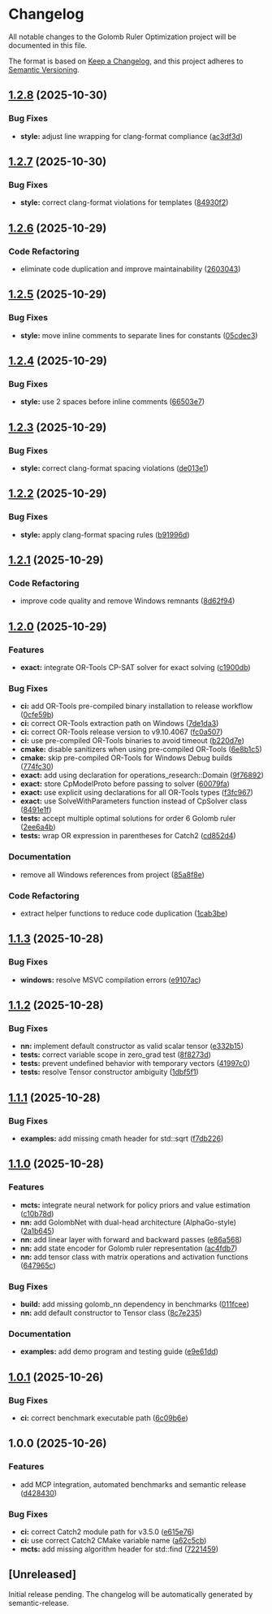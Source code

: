 # Changelog

All notable changes to the Golomb Ruler Optimization project will be documented in this file.

The format is based on [Keep a Changelog](https://keepachangelog.com/en/1.0.0/),
and this project adheres to [Semantic Versioning](https://semver.org/spec/v2.0.0.html).

## [1.2.8](https://github.com/Gotman08/golomb/compare/v1.2.7...v1.2.8) (2025-10-30)


### Bug Fixes

* **style:** adjust line wrapping for clang-format compliance ([ac3df3d](https://github.com/Gotman08/golomb/commit/ac3df3df07f91105a6589c8158f1bd49397b9fa8))

## [1.2.7](https://github.com/Gotman08/golomb/compare/v1.2.6...v1.2.7) (2025-10-30)


### Bug Fixes

* **style:** correct clang-format violations for templates ([84930f2](https://github.com/Gotman08/golomb/commit/84930f275f8550d17a8286a38c85fe31734b8483))

## [1.2.6](https://github.com/Gotman08/golomb/compare/v1.2.5...v1.2.6) (2025-10-29)


### Code Refactoring

* eliminate code duplication and improve maintainability ([2603043](https://github.com/Gotman08/golomb/commit/26030431dd95e123548e2d7a047b3cf938905e7a))

## [1.2.5](https://github.com/Gotman08/golomb/compare/v1.2.4...v1.2.5) (2025-10-29)


### Bug Fixes

* **style:** move inline comments to separate lines for constants ([05cdec3](https://github.com/Gotman08/golomb/commit/05cdec305b7addff8bb40a09f5a1eec66435a9a8))

## [1.2.4](https://github.com/Gotman08/golomb/compare/v1.2.3...v1.2.4) (2025-10-29)


### Bug Fixes

* **style:** use 2 spaces before inline comments ([66503e7](https://github.com/Gotman08/golomb/commit/66503e72f0884592aae846a87a443b803998cb52))

## [1.2.3](https://github.com/Gotman08/golomb/compare/v1.2.2...v1.2.3) (2025-10-29)


### Bug Fixes

* **style:** correct clang-format spacing violations ([de013e1](https://github.com/Gotman08/golomb/commit/de013e18254d1ded57e8ad0303e3c0357cee7482))

## [1.2.2](https://github.com/Gotman08/golomb/compare/v1.2.1...v1.2.2) (2025-10-29)


### Bug Fixes

* **style:** apply clang-format spacing rules ([b91996d](https://github.com/Gotman08/golomb/commit/b91996d56e351f43d8a27fa6420526ffeddb4934))

## [1.2.1](https://github.com/Gotman08/golomb/compare/v1.2.0...v1.2.1) (2025-10-29)


### Code Refactoring

* improve code quality and remove Windows remnants ([8d62f94](https://github.com/Gotman08/golomb/commit/8d62f943523e2d81b4ad29a7b2a6be9865192fc2))

## [1.2.0](https://github.com/Gotman08/golomb/compare/v1.1.3...v1.2.0) (2025-10-29)


### Features

* **exact:** integrate OR-Tools CP-SAT solver for exact solving ([c1900db](https://github.com/Gotman08/golomb/commit/c1900dbcadc65777de94f9b8cf0c0ea5c06065b4))


### Bug Fixes

* **ci:** add OR-Tools pre-compiled binary installation to release workflow ([0cfe59b](https://github.com/Gotman08/golomb/commit/0cfe59b701b69aaf6ab87e9a744d4824b1253e51))
* **ci:** correct OR-Tools extraction path on Windows ([7de1da3](https://github.com/Gotman08/golomb/commit/7de1da3dddf7d1fffda631b4d65b6567732a172b))
* **ci:** correct OR-Tools release version to v9.10.4067 ([fc0a507](https://github.com/Gotman08/golomb/commit/fc0a507c3ae4c12feab3975d59546c2247248a35))
* **ci:** use pre-compiled OR-Tools binaries to avoid timeout ([b220d7e](https://github.com/Gotman08/golomb/commit/b220d7ef002c916f81bd454751134f12b728ab1e))
* **cmake:** disable sanitizers when using pre-compiled OR-Tools ([6e8b1c5](https://github.com/Gotman08/golomb/commit/6e8b1c5af5c8e2891ecde1199580b65e37e76fea))
* **cmake:** skip pre-compiled OR-Tools for Windows Debug builds ([774fc30](https://github.com/Gotman08/golomb/commit/774fc3068bc13e30421d72739abf66e94df7347d))
* **exact:** add using declaration for operations_research::Domain ([9f76892](https://github.com/Gotman08/golomb/commit/9f76892a8641c7f9bd6c976767556d2a1007071b))
* **exact:** store CpModelProto before passing to solver ([60079fa](https://github.com/Gotman08/golomb/commit/60079faee8e0449be14e11e042eb11a1ab09c460))
* **exact:** use explicit using declarations for all OR-Tools types ([f3fc967](https://github.com/Gotman08/golomb/commit/f3fc967731064abfc8226fab68bf7609d3f6bd86))
* **exact:** use SolveWithParameters function instead of CpSolver class ([8491e1f](https://github.com/Gotman08/golomb/commit/8491e1f1983d0dac35d776bd70d8184aa6bfc9a5))
* **tests:** accept multiple optimal solutions for order 6 Golomb ruler ([2ee6a4b](https://github.com/Gotman08/golomb/commit/2ee6a4b2dd4c7e1fc7ecd8fed018ac6a155534c5))
* **tests:** wrap OR expression in parentheses for Catch2 ([cd852d4](https://github.com/Gotman08/golomb/commit/cd852d42797ec9806ac0ecc10c9fe223171bccd8))


### Documentation

* remove all Windows references from project ([85a8f8e](https://github.com/Gotman08/golomb/commit/85a8f8e5125dd44ac378832277789f0d09a52eea))


### Code Refactoring

* extract helper functions to reduce code duplication ([1cab3be](https://github.com/Gotman08/golomb/commit/1cab3be79de8f96cbc355eeb1f3c81eee8d36e75))

## [1.1.3](https://github.com/Gotman08/golomb/compare/v1.1.2...v1.1.3) (2025-10-28)


### Bug Fixes

* **windows:** resolve MSVC compilation errors ([e9107ac](https://github.com/Gotman08/golomb/commit/e9107acde849ea79f1e2185960661003d92e9519))

## [1.1.2](https://github.com/Gotman08/golomb/compare/v1.1.1...v1.1.2) (2025-10-28)


### Bug Fixes

* **nn:** implement default constructor as valid scalar tensor ([e332b15](https://github.com/Gotman08/golomb/commit/e332b1558ed44fa9b0f5bbb6b814f3a29ebbe792))
* **tests:** correct variable scope in zero_grad test ([8f8273d](https://github.com/Gotman08/golomb/commit/8f8273d0fdada2807a7935620f93c09682972b34))
* **tests:** prevent undefined behavior with temporary vectors ([41997c0](https://github.com/Gotman08/golomb/commit/41997c0ac3e31ce3d5676855c5f5efe1a903d1ad))
* **tests:** resolve Tensor constructor ambiguity ([1dbf5f1](https://github.com/Gotman08/golomb/commit/1dbf5f1c220cd0fadf6d52f844bff2cd9d9c7fa8))

## [1.1.1](https://github.com/Gotman08/golomb/compare/v1.1.0...v1.1.1) (2025-10-28)


### Bug Fixes

* **examples:** add missing cmath header for std::sqrt ([f7db226](https://github.com/Gotman08/golomb/commit/f7db22651a6c7d2c90a3b7bf006be82e7eaf4abd))

## [1.1.0](https://github.com/Gotman08/golomb/compare/v1.0.1...v1.1.0) (2025-10-28)


### Features

* **mcts:** integrate neural network for policy priors and value estimation ([c10b78d](https://github.com/Gotman08/golomb/commit/c10b78d3540edd54ecc5e1126cd0b45bbbc2b247))
* **nn:** add GolombNet with dual-head architecture (AlphaGo-style) ([2a1b645](https://github.com/Gotman08/golomb/commit/2a1b645aeac595f5a647480d2d14d6fe864223eb))
* **nn:** add linear layer with forward and backward passes ([e86a568](https://github.com/Gotman08/golomb/commit/e86a56861380deec970efc09c0da15b39d00aa97))
* **nn:** add state encoder for Golomb ruler representation ([ac4fdb7](https://github.com/Gotman08/golomb/commit/ac4fdb7268e33505c34b6eed99f59a6d225dc4c1))
* **nn:** add tensor class with matrix operations and activation functions ([647965c](https://github.com/Gotman08/golomb/commit/647965cd9a2c8bfc1e6cead2a489639bcd495dcb))


### Bug Fixes

* **build:** add missing golomb_nn dependency in benchmarks ([011fcee](https://github.com/Gotman08/golomb/commit/011fcee39d0015c37f094cd951026fa92349abdc))
* **nn:** add default constructor to Tensor class ([8c7e235](https://github.com/Gotman08/golomb/commit/8c7e235b0071b14ba1b5ab2aaab8cfee48284f02))


### Documentation

* **examples:** add demo program and testing guide ([e9e61dd](https://github.com/Gotman08/golomb/commit/e9e61dd634c1c40499c27997965a425f60825010))

## [1.0.1](https://github.com/Gotman08/golomb/compare/v1.0.0...v1.0.1) (2025-10-26)


### Bug Fixes

* **ci:** correct benchmark executable path ([6c09b6e](https://github.com/Gotman08/golomb/commit/6c09b6e6127468e0ae9325efdb347b4c8a80f11e))

## 1.0.0 (2025-10-26)


### Features

* add MCP integration, automated benchmarks and semantic release ([d428430](https://github.com/Gotman08/golomb/commit/d428430969152713d4f12467c449eb29525dd49f))


### Bug Fixes

* **ci:** correct Catch2 module path for v3.5.0 ([e615e76](https://github.com/Gotman08/golomb/commit/e615e76e1145e5f192cc36854c2c02805743ee74))
* **ci:** use correct Catch2 CMake variable name ([a62c5cb](https://github.com/Gotman08/golomb/commit/a62c5cbe79c8f3cc83ea24a04e59d5fa0dbe9beb))
* **mcts:** add missing algorithm header for std::find ([7221459](https://github.com/Gotman08/golomb/commit/722145968f723110f7a6fd20029a6dfb4ab6993a))

## [Unreleased]

Initial release pending. The changelog will be automatically generated by semantic-release.
